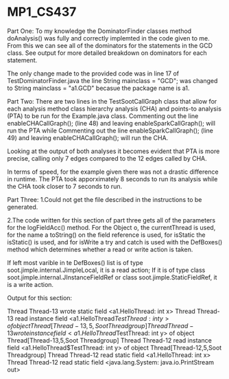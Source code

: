 # MP1_CS437
Part One:
To my knowledge the DominatorFinder classes method doAnalysis() was fully and correctly implemted in the code given to me. From this we can see all of the dominators for the statements in the GCD class. See output for more detailed breakdown on dominators for each statement. 

The only change made to the provided code was in line 17 of TestDominatorFinder.java the line String mainclass = "GCD"; was changed to String mainclass = "a1.GCD" becasue the package name is a1.

Part Two:
There are two lines in the TestSootCallGraph class that allow for each analysis method class hierarchy analysis (CHA) and  points-to analysis (PTA) to be run for the Example.java class. Commenting out the line enableCHACallGraph(); (line 48) and leaving enableSparkCallGraph(); will run the PTA while Commenting out the line enableSparkCallGraph(); (line 49) and leaving enableCHACallGraph(); will run the CHA. 

Looking at the output of both analyses it becomes evident that PTA is more precise, calling only 7 edges compared to the 12 edges called by CHA.

In terms of speed, for the example given there was not a drastic difference in runtime. The PTA took apporximately 8 seconds to run its analysis while the CHA took closer to 7 seconds to run.

Part Three:
1.Could not get the file described in the instructions to be generated.  

2.The code written for this section of part three gets all of the parameters for the logFieldAcc() method. For the Object o, the currentThread is used, for the name a toString() on the field reference is used, for isStatic the isStatic() is used, and for isWrite a try and catch is used with the DefBoxes() method which determines whether a read or write action is taken. 

If left most varible in te DefBoxes() list is of type soot.jimple.internal.JimpleLocal, it is a read action; If it is of type class soot.jimple.internal.JInstanceFieldRef or class soot.jimple.StaticFieldRef, it is a write action.

Output for this section:

  Thread Thread-13 wrote static field <a1.HelloThread: int x>
  Thread Thread-13 read instance field <a1.HelloThread$TestThread: int y> of object Thread[Thread-13,5,Soot Threadgroup]
  Thread Thread-13 wrote instance field <a1.HelloThread$TestThread: int y> of object Thread[Thread-13,5,Soot Threadgroup]
  Thread Thread-12 read instance field <a1.HelloThread$TestThread: int y> of object Thread[Thread-12,5,Soot Threadgroup]
  Thread Thread-12 read static field <a1.HelloThread: int x>
  Thread Thread-12 read static field <java.lang.System: java.io.PrintStream out>
